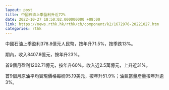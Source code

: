 ```yaml
---
layout: post
title: 中國石油上季盈利升近72%
date: 2022-10-27 18:50:02.000000000 +08:00
link: https://news.rthk.hk/rthk/ch/component/k2/1672976-20221027.htm
categories: rthk
---
```


中國石油上季盈利378.8億元人民幣，按年升71.5%，按季跌13%。

期內，收入8407.8億元，按年升23%。

首9個月盈利1202.71億元，按年升60%。收入近2.5萬億元，上升近31%。

首9個月原油平均實現價格每桶95.19美元，按年升51.9%；油氣當量產量按年升逾3%。

